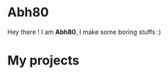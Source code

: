 # Abh80
Hey there ! I am **Abh80**, I make some boring stuffs :)
# My projects
<script src="https://code.iconify.design/1/1.0.7/iconify.min.js"></script>






